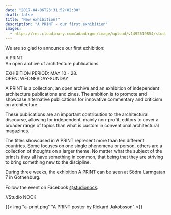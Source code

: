 ```yaml
---
date: "2017-04-06T23:31:52+02:00"
draft: false
title: "New exhibition!"
description: "A PRINT - our first exhibition"
images:
  - https://res.cloudinary.com/adambrgmn/image/upload/v1492619854/studio-nock/a-print.png
---
```


We are so glad to announce our first exhibition:

A PRINT  
An open archive of architecture publications

EXHIBITION PERIOD: MAY 10 - 28.  
OPEN: WEDNESDAY-SUNDAY
<!--more-->

A PRINT is a collection, an open archive and an exhibition of independent architecture publications and zines. The ambition is to promote and showcase alternative publications for innovative commentary and criticism on architecture.

These publications are an important contribution to the architectural discourse, allowing for independent, mainly non-profit, editors to cover a broader range of topics than what is custom in conventional architectural magazines.

The titles showcased in A PRINT represent more than ten different countries. Some focuses on one single phenomena or person, others are a collection of thoughts on a larger theme. No matter what the subject of the print is they all have something in common, that being that they are striving to bring something new to the discipline.

During three weeks, the exhibition A PRINT can be seen at Södra Larmgatan 7 in Gothenburg.

Follow the event on Facebook [@studionock](https://www.facebook.com/studionock/).

//Studio NOCK

{{< img "a-print.png" "A PRINT poster by Rickard Jakobsson" >}}
